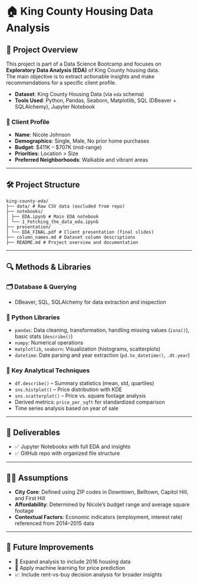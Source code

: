 # 🏠 King County Housing Data Analysis


## 📘 Project Overview
This project is part of a Data Science Bootcamp and focuses on **Exploratory Data Analysis (EDA)** of King County housing data.  
The main objective is to extract actionable insights and make recommendations for a specific client profile.

- **Dataset**: King County Housing Data (via `eda` schema)
- **Tools Used**: Python, Pandas, Seaborn, Matplotlib, SQL (DBeaver + SQLAlchemy), Jupyter Notebook

### 👤 Client Profile

- **Name**: Nicole Johnson  
- **Demographics**: Single, Male, No prior home purchases  
- **Budget**: $411K – $707K (mid-range)  
- **Priorities**: Location > Size  
- **Preferred Neighborhoods**: Walkable and vibrant areas

---

## 🛠 Project Structure

```
king-county-eda/
├── data/ # Raw CSV data (excluded from repo)
├── notebooks/
│ ├── EDA.ipynb # Main EDA notebook
│ └── 1_Fetching_the_data_eda.ipynb
├── presentation/
│ └── EDA_FINAL.pdf # Client presentation (final slides)
├── column_names.md # Dataset column descriptions
├── README.md # Project overview and documentation
```

---

## 🔍 Methods & Libraries

### 🗂️ Database & Querying
- DBeaver, SQL, SQLAlchemy for data extraction and inspection

### 🐍 Python Libraries
- `pandas`: Data cleaning, transformation, handling missing values (`isna()`), basic stats (`describe()`)
- `numpy`: Numerical operations
- `matplotlib`, `seaborn`: Visualization (histograms, scatterplots)
- `datetime`: Date parsing and year extraction (`pd.to_datetime()`, `.dt.year`)

### 🔎 Key Analytical Techniques
- `df.describe()` – Summary statistics (mean, std, quartiles)
- `sns.histplot()` – Price distribution with KDE
- `sns.scatterplot()` – Price vs. square footage analysis
- Derived metrics: `price_per_sqft` for standardized comparison
- Time series analysis based on year of sale

---

## 📎 Deliverables

- ✅ Jupyter Notebooks with full EDA and insights
- ✅ GitHub repo with organized file structure

---

## 👩‍💼 Assumptions

- **City Core**: Defined using ZIP codes in Downtown, Belltown, Capitol Hill, and First Hill
- **Affordability**: Determined by Nicole’s budget range and average square footage
- **Contextual Factors**: Economic indicators (employment, interest rate) referenced from 2014–2015 data

---

## 📌 Future Improvements

- 📅 Expand analysis to include 2016 housing data
- 🤖 Apply machine learning for price prediction
- 📈 Include rent-vs-buy decision analysis for broader insights

